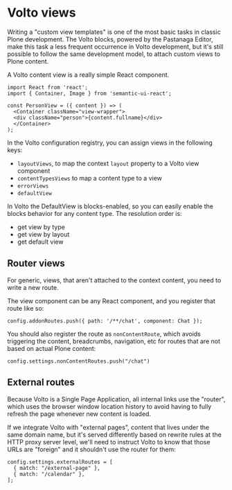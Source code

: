 # Volto views

Writing a "custom view templates" is one of the most basic tasks in classic
Plone development. The Volto blocks, powered by the Pastanaga Editor, make
this task a less frequent occurrence in Volto development, but it's still
possible to follow the same development model, to attach custom views to Plone
content.

A Volto content view is a really simple React component.

```
import React from 'react';
import { Container, Image } from 'semantic-ui-react';

const PersonView = ({ content }) => (
  <Container className="view-wrapper">
  <div className="person">{content.fullname}</div>
  </Container>
);
```

In the Volto configuration registry, you can assign views in the following keys:

- `layoutViews`, to map the context `layout` property to a Volto view component
- `contentTypesViews` to map a content type to a view
- `errorViews`
- `defaultView`

In Volto the DefaultView is blocks-enabled, so you can easily enable the blocks
behavior for any content type. The resolution order is:

- get view by type
- get view by layout
- get default view

## Router views

For generic, views, that aren't attached to the context content, you need to
write a new route.

The view component can be any React component, and you register that route like
so:

```
config.addonRoutes.push({ path: '/**/chat', component: Chat });
```

You should also register the route as `nonContentRoute`, which avoids
triggering the content, breadcrumbs, navigation, etc for routes that are not
based on actual Plone content:

```
config.settings.nonContentRoutes.push("/chat")
```

## External routes

Because Volto is a Single Page Application, all internal links use the
"router", which uses the browser window location history to avoid having to
fully refresh the page whenever new content is loaded.

If we integrate Volto with "external pages", content that lives under the same
domain name, but it's served differently based on rewrite rules at the HTTP
proxy server level, we'll need to instruct Volto to know that those URLs are
"foreign" and it shouldn't use the router for them:

```
config.settings.externalRoutes = [
  { match: "/external-page" },
  { match: "/calendar" },
];
```
